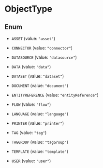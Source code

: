 
# ObjectType

## Enum


* `ASSET` (value: `"asset"`)

* `CONNECTOR` (value: `"connector"`)

* `DATASOURCE` (value: `"datasource"`)

* `DATA` (value: `"data"`)

* `DATASET` (value: `"dataset"`)

* `DOCUMENT` (value: `"document"`)

* `ENTITYREFERENCE` (value: `"entityReference"`)

* `FLOW` (value: `"flow"`)

* `LANGUAGE` (value: `"language"`)

* `PRINTER` (value: `"printer"`)

* `TAG` (value: `"tag"`)

* `TAGGROUP` (value: `"tagGroup"`)

* `TEMPLATE` (value: `"template"`)

* `USER` (value: `"user"`)



